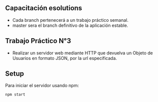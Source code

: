 ## Capacitación esolutions
* Cada branch pertenecerá a un trabajo práctico semanal.
* master sera el branch definitivo de la aplicación estable.

## Trabajo Práctico N°3
* Realizar un servidor web mediante HTTP que devuelva un Objeto de Usuarios en formato JSON, por la url especificada.

## Setup
Para iniciar el servidor usando npm:
```
npm start

```